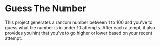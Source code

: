 # Guess The Number

This project generates a random number between 1 to 100 and you've to guess what the number is in under 10 attempts. After each attempt, it also provides you hint that you've to go higher or lower based on your recent attempt.